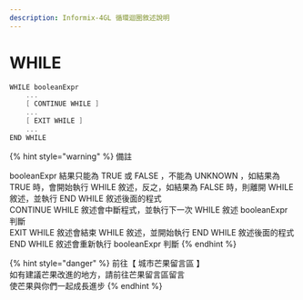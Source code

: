 ```yaml
---
description: Informix-4GL 循環迴圈敘述說明
---
```


# WHILE

```objectivec
WHILE booleanExpr
    ...
    [ CONTINUE WHILE ]
    ...
    [ EXIT WHILE ]
    ...
END WHILE
```

{% hint style="warning" %}
備註

booleanExpr  結果只能為  TRUE  或  FALSE  ，不能為  UNKNOWN  ，如結果為  TRUE  時，會開始執行  WHILE  敘述，反之，如結果為  FALSE  時，則離開  WHILE  敘述，並執行  END WHILE  敘述後面的程式  
CONTINUE WHILE  敘述會中斷程式，並執行下一次  WHILE  敘述  booleanExpr  判斷  
EXIT WHILE  敘述會結束  WHILE  敘述，並開始執行  END WHILE  敘述後面的程式  
END WHILE  敘述會重新執行  booleanExpr  判斷
{% endhint %}

{% hint style="danger" %}
前往【 城市芒果留言區 】  
如有建議芒果改進的地方，請前往芒果留言區留言  
使芒果與你們一起成長進步
{% endhint %}

